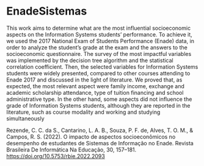 # EnadeSistemas
This  work  aims  to  determine  what  are  the  most  influential  socioeconomic  aspects  on  the  Information  Systems students’ performance. 
To achieve it, we used the 2017 National Exam of Students Performance (Enade) data, in order to analyze the student’s grade at the exam and the answers to the socioeconomic questionnaire.  The survey of the  most  impactful  variables  was  implemented  by  the  decision  tree  algorithm  and  the  statistical  correlation coefficient. Then, the selected variables for Information Systems students were widely presented, compared to other courses  attending  to  Enade  2017  and  discussed  in  the  light  of  literature.  We  proved  that,  as  expected,  the  most relevant aspect were family income, exchange and academic scholarship attendance, type of tuition financing and school  administrative  type.  In  the  other  hand,  some  aspects  did  not  influence  the  grade  of  Information  Systems students, 
although  they  are  reported  in  the  literature,  such  as  course  modality  and  working  and  studying simultaneously

Rezende, C. C. da S., Cantarino, L. A. B., Souza, P. F. de, Alves, T. O. M., & Campos, R. S. (2022). 
O impacto de aspectos socioeconômicos no desempenho de estudantes de Sistemas de Informação no Enade. Revista Brasileira De Informática Na Educação, 30, 157–181. 
https://doi.org/10.5753/rbie.2022.2093
